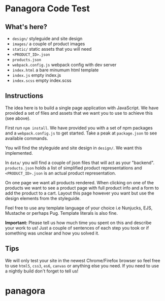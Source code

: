 # Panagora Code Test

## What's here?

- `design/` styleguide and site design
- `images/` a couple of product images
- `static/` static assets that you will need
- `<PRODUCT_ID>.json`
- `products.json`
- `webpack.config.js` webpack config with dev server
- `index.html` a bare minumum html template
- `index.js` empty index.js
- `index.scss` empty index.scss

## Instructions

The idea here is to build a single page application with JavaScript. We have provided a set of files and assets that we want you to use to achieve this (see above).

First run `npm install`. We have provided you with a set of npm packages and a `webpack.config.js` to get started. Take a peak at `package.json` to see available commands.

You will find the styleguide and site design in `design/`. We want this implemented.

In `data/` you will find a couple of json files that will act as your "backend". `products.json` holds a list of simplified product representations and `<PRODUCT_ID>.json` is an actual product representation.

On one page we want all products rendered. When clicking on one of the products we want to see a product page with full product info and a form to add the product to a cart. Layout this page however you want but use the design elements from the styleguide.

Feel free to use any template language of your choice i.e Nunjucks, EJS, Mustache or perhaps Pug. Template literals is also fine.

**Important:** Please tell us how much time you spent on this and describe your work to us! Just a couple of sentences of each step you took or if something was unclear and how you solved it.

## Tips

We will only test your site in the newest Chrome/Firefox browser so feel free to use `html5`, `css3`, `es6`, `canvas` or anything else you need. If you need to use a nightly build don't forget to tell us!
# panagora
